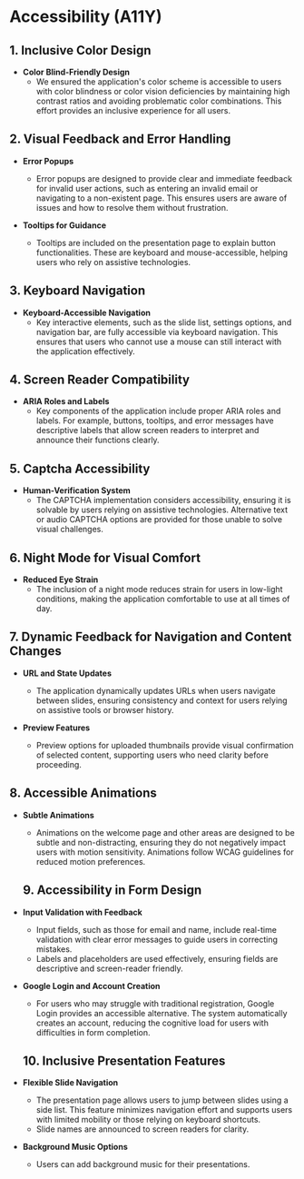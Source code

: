 
# Accessibility (A11Y)

## **1. Inclusive Color Design**
- **Color Blind-Friendly Design**  
  - We ensured the application's color scheme is accessible to users with color blindness or color vision deficiencies by maintaining high contrast ratios and avoiding problematic color combinations. This effort provides an inclusive experience for all users.

## **2. Visual Feedback and Error Handling**
- **Error Popups**  
  - Error popups are designed to provide clear and immediate feedback for invalid user actions, such as entering an invalid email or navigating to a non-existent page. This ensures users are aware of issues and how to resolve them without frustration.

- **Tooltips for Guidance**  
  - Tooltips are included on the presentation page to explain button functionalities. These are keyboard and mouse-accessible, helping users who rely on assistive technologies.

## **3. Keyboard Navigation**
- **Keyboard-Accessible Navigation**  
  - Key interactive elements, such as the slide list, settings options, and navigation bar, are fully accessible via keyboard navigation. This ensures that users who cannot use a mouse can still interact with the application effectively.

## **4. Screen Reader Compatibility**
- **ARIA Roles and Labels**  
  - Key components of the application include proper ARIA roles and labels. For example, buttons, tooltips, and error messages have descriptive labels that allow screen readers to interpret and announce their functions clearly.

## **5. Captcha Accessibility**
- **Human-Verification System**  
  - The CAPTCHA implementation considers accessibility, ensuring it is solvable by users relying on assistive technologies. Alternative text or audio CAPTCHA options are provided for those unable to solve visual challenges.

## **6. Night Mode for Visual Comfort**
- **Reduced Eye Strain**  
  - The inclusion of a night mode reduces strain for users in low-light conditions, making the application comfortable to use at all times of day.

## **7. Dynamic Feedback for Navigation and Content Changes**
- **URL and State Updates**  
  - The application dynamically updates URLs when users navigate between slides, ensuring consistency and context for users relying on assistive tools or browser history.  

- **Preview Features**  
  - Preview options for uploaded thumbnails provide visual confirmation of selected content, supporting users who need clarity before proceeding.

## **8. Accessible Animations**
- **Subtle Animations**  
  - Animations on the welcome page and other areas are designed to be subtle and non-distracting, ensuring they do not negatively impact users with motion sensitivity. Animations follow WCAG guidelines for reduced motion preferences.


  ## **9. Accessibility in Form Design**
- **Input Validation with Feedback**  
  - Input fields, such as those for email and name, include real-time validation with clear error messages to guide users in correcting mistakes.  
  - Labels and placeholders are used effectively, ensuring fields are descriptive and screen-reader friendly.

- **Google Login and Account Creation**  
  - For users who may struggle with traditional registration, Google Login provides an accessible alternative. The system automatically creates an account, reducing the cognitive load for users with difficulties in form completion.

  ## **10. Inclusive Presentation Features**
- **Flexible Slide Navigation**  
  - The presentation page allows users to jump between slides using a side list. This feature minimizes navigation effort and supports users with limited mobility or those relying on keyboard shortcuts.  
  - Slide names are announced to screen readers for clarity.

- **Background Music Options**  
  - Users can add background music for their presentations.